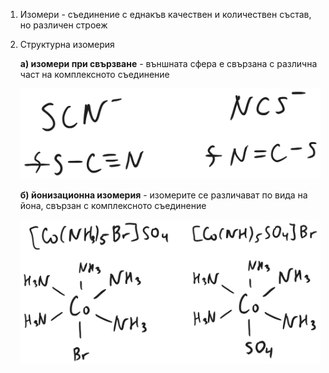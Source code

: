 1. Изомери - съединение с еднакъв качествен и количествен състав, но различен строеж
2. Структурна изомерия
	
	**а) изомери при свързване** - външната сфера е свързана с различна част на комплексното съединение
	
	![Изомери при свързване.excalidraw](Resources/Изомери%20при%20свързване.excalidraw.svg)
	
	**б) йонизационна изомерия** - изомерите се различават по вида на йона, свързан с комплексното съединение
	
	![Йонизационна изомерия.excalidraw](Resources/Йонизационна%20изомерия.excalidraw.svg)